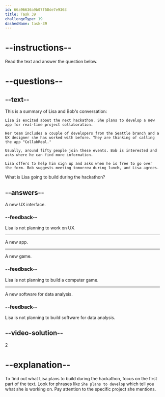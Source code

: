 ```yaml
---
id: 66a96636a9b07f58de7e9363
title: Task 39
challengeType: 19
dashedName: task-39
---
```


<!-- READING -->

# --instructions--

Read the text and answer the question below.

# --questions--

## --text--

This is a summary of Lisa and Bob's conversation:

`Lisa is excited about the next hackathon. She plans to develop a new app for real-time project collaboration.`

`Her team includes a couple of developers from the Seattle branch and a UX designer she has worked with before. They are thinking of calling the app "CollabReal."`

`Usually, around fifty people join these events. Bob is interested and asks where he can find more information.`

`Lisa offers to help him sign up and asks when he is free to go over the form. Bob suggests meeting tomorrow during lunch, and Lisa agrees.`

What is Lisa going to build during the hackathon?

## --answers--

A new UX interface.

### --feedback--

Lisa is not planning to work on UX.

---

A new app.

---

A new game.

### --feedback--

Lisa is not planning to build a computer game.

---

A new software for data analysis.

### --feedback--

Lisa is not planning to build software for data analysis.

## --video-solution--

2

# --explanation--

To find out what Lisa plans to build during the hackathon, focus on the first part of the text. Look for phrases like `She plans to develop` which tell you what she is working on. Pay attention to the specific project she mentions.
